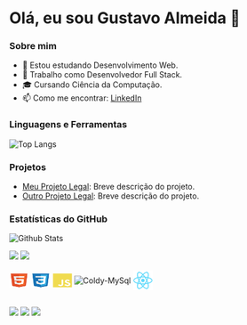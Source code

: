 # Olá, eu sou Gustavo Almeida 👋

### Sobre mim

- 🌱 Estou estudando Desenvolvimento Web.
- 💼 Trabalho como Desenvolvedor Full Stack.
- 🎓 Cursando Ciência da Computação.
- 📫 Como me encontrar: [LinkedIn](https://www.linkedin.com/in/seu-linkedin)

### Linguagens e Ferramentas

![Top Langs](https://github-readme-stats.vercel.app/api/top-langs/?username=GustavoAlmeida6231&layout=compact&langs_count=7&theme=tokyonight)

### Projetos

- [Meu Projeto Legal](link-para-o-projeto): Breve descrição do projeto.
- [Outro Projeto Legal](link-para-o-projeto): Breve descrição do projeto.

### Estatísticas do GitHub

![Github Stats](https://github-readme-stats.vercel.app/api?username=GustavoAlmeida6231&show_icons=true&theme=tokyonight&include_all_commits=true&count_private=true)

<div>

  <img height="180em" src="https://github-readme-stats.vercel.app/api?username=GustavoAlmeida6231&show_icons=true&theme=tokyonight&include_all_commits=true&count_private=true">
  <img height="180em" src="https://github-readme-stats.vercel.app/api/top-langs/?username=GustavoAlmeida6231&layout=compact&langs_count=7&theme=tokyonight">
  
</div>
<div style="display: inline_block"><br>
  <img align="center" alt="Coldy-HTML" height="25" width="35" src="https://raw.githubusercontent.com/devicons/devicon/master/icons/html5/html5-original.svg">
  <img align="center" alt="Coldy-CSS" height="25" width="35" src="https://raw.githubusercontent.com/devicons/devicon/master/icons/css3/css3-original.svg">
  <img align="center" alt="Coldy-Js" height="25" width="35" src="https://raw.githubusercontent.com/devicons/devicon/master/icons/javascript/javascript-plain.svg">
  <img align="center" alt="Coldy-MySql" height="35" width="35" src="https://cdn.jsdelivr.net/gh/devicons/devicon/icons/mysql/mysql-original-wordmark.svg">
  <img align="center" alt="Coldy-React" height="35" width="35" src="https://raw.githubusercontent.com/devicons/devicon/6910f0503efdd315c8f9b858234310c06e04d9c0/icons/react/react-original.svg">
  
</div>
  
  ##
 
<div > 
  <a href="https://www.instagram.com/gustavo_almeid6231" target="_blank"><img src="https://cdn.icon-icons.com/icons2/836/PNG/512/Instagram_icon-icons.com_66804.png" target="_blank" width="27"></a>
  <a href = "mailto:gustavoalmeida6231@gmail.com"><img src="https://cdn.icon-icons.com/icons2/2631/PNG/512/gmail_new_logo_icon_159149.png" target="_blank" width="27"></a>
  <a href="" target="_blank"><img src="https://cdn.icon-icons.com/icons2/805/PNG/512/linkedin_icon-icons.com_65929.png" target="_blank" width="27"></a> 
</div>
